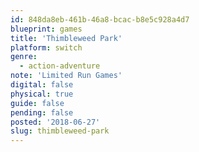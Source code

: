 ```yaml
---
id: 848da8eb-461b-46a8-bcac-b8e5c928a4d7
blueprint: games
title: 'Thimbleweed Park'
platform: switch
genre:
  - action-adventure
note: 'Limited Run Games'
digital: false
physical: true
guide: false
pending: false
posted: '2018-06-27'
slug: thimbleweed-park
---
```

